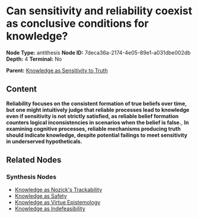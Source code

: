 # Can sensitivity and reliability coexist as conclusive conditions for knowledge?

**Node Type:** antithesis
**Node ID:** 7deca36a-2174-4e05-89e1-a031dbe002db
**Depth:** 4
**Terminal:** No

**Parent:** [Knowledge as Sensitivity to Truth](knowledge-as-sensitivity-to-truth-synthesis-2a4c0b48-06b4-4df3-af60-173be7b85acb.md)

## Content

**Reliability focuses on the consistent formation of true beliefs over time, but one might intuitively judge that reliable processes lead to knowledge even if sensitivity is not strictly satisfied, as reliable belief formation counters logical inconsistencies in scenarios when the belief is false.**, **In examining cognitive processes, reliable mechanisms producing truth should indicate knowledge, despite potential failings to meet sensitivity in underserved hypotheticals.**

## Related Nodes

### Synthesis Nodes

- [Knowledge as Nozick's Trackability](knowledge-as-nozicks-trackability-synthesis-960baa24-40c2-4764-8fb1-d528721ad62c.md)
- [Knowledge as Safety](knowledge-as-safety-synthesis-a5747afd-82bc-4d37-a1e8-a84932dca209.md)
- [Knowledge as Virtue Epistemology](knowledge-as-virtue-epistemology-synthesis-f4f6c95c-5f52-4efc-bb78-c5bb70040b39.md)
- [Knowledge as Indefeasibility](knowledge-as-indefeasibility-synthesis-0baa2c8c-3764-4fb2-ba00-1f111cbc3ed0.md)
